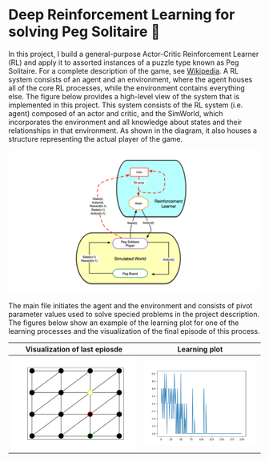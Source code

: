# Deep Reinforcement Learning for solving Peg Solitaire 🤖

In this project, I build a general-purpose Actor-Critic Reinforcement Learner (RL) and apply it to assorted instances of a puzzle type known as Peg Solitaire.
For a complete description of the game, see [Wikipedia](https://en.wikipedia.org/wiki/Peg_solitaire). A RL system consists of an agent and an environment, where the agent houses all of the core RL processes, while the environment contains everything else. The figure below provides a high-level view of the system that is implemented in this project. This system consists of the RL system (i.e. agent) composed of an actor and critic, and the SimWorld, which incorporates the environment and all knowledge about states and their relationships in that environment. As shown in the diagram, it also houses a structure representing the actual player of the game. 

![image](images/ac_model2.png)

The main file initiates the agent and the environment and consists of pivot parameter values used to solve specied problems in the project description. The figures below show an example of the learning plot for one of the learning processes and the visualization of the final episode of this process.

Visualization of last epiosde           |  Learning plot
:-------------------------:|:-------------------------:
![image](images/animation.gif) |  ![image](images/learning_plot.png)






